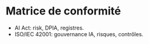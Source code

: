 # Matrice de conformité

- AI Act: risk, DPIA, registres.
- ISO/IEC 42001: gouvernance IA, risques, contrôles.
